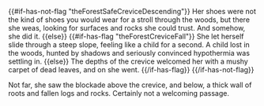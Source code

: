 {{#if-has-not-flag "theForestSafeCreviceDescending"}}
Her shoes were not the kind of shoes you would wear for a stroll through the woods, but there she weas, looking for surfaces and rocks she could trust. And somehow, she did it.
{{else}}
{{#if-has-flag "theForestCreviceFall"}}
She let herself slide through a steep slope, feeling like a child for a second. A child lost in the woods, hunted by shadows and seriously convinced hypothermia was settling in.
{{else}}
The depths of the crevice welcomed her with a mushy carpet of dead leaves, and on she went.
{{/if-has-flag}}
{{/if-has-not-flag}}

Not far, she saw the blockade above the crevice, and below, a thick wall of roots and fallen logs and rocks. Certainly not a welcoming passage.
